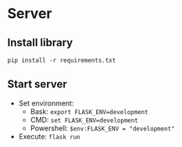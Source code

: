 # Server

## Install library
`pip install -r requirements.txt`

## Start server
- Set environment:
  - Bask: `export FLASK_ENV=development`
  - CMD: `set FLASK_ENV=development`
  - Powershell: `$env:FLASK_ENV = "development"` 
- Execute: `flask run`